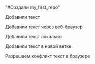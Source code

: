 "#Создали my_first_repo" 

Добавили текст

Добавили текст через веб-браузер

Добавили текст локально

Добавили текст в новой ветке

Разрешаем конфликт текст в браузере
